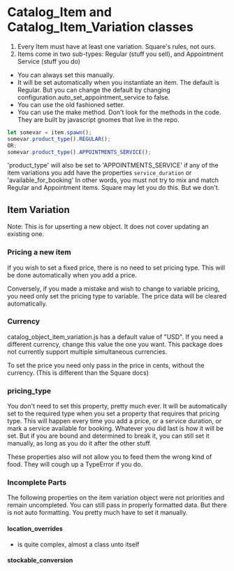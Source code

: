 # Catalog_Item and Catalog_Item_Variation classes

1. Every Item must have at least one variation. Square's rules, not ours.
2. Items come in two sub-types: Regular (stuff you sell), and Appointment Service (stuff you do)

- You can always set this manually.
- It will be set automatically when you instantiate an item. The default is Regular. But you can change
  the default by changing configuration.auto_set_appointment_service to false.
- You can use the old fashioned setter.
- You can use the make method. Don't look for the methods in the code. They are built by javascript gnomes that live in the repo.

```js
let somevar = item.spawn();
somevar.product_type().REGULAR();
OR;
somevar.product_type().APPOINTMENTS_SERVICE();
```

'product_type' will also be set to 'APPOINTMENTS_SERVICE' if any of the item variations you add have the properties `service_duration` or 'available_for_booking'
In other words, you must not try to mix and match Regular and Appointment items. Square may let you do this. But we don't.

## Item Variation

Note: This is for upserting a new object. It does not cover updating an existing one.

### Pricing a new item

If you wish to set a fixed price, there is no need to set pricing type. This will be done automatically
when you add a price.

Conversely, if you made a mistake and wish to change to variable pricing, you need only set the pricing type to variable. The price data will be
cleared automatically.

### Currency

catalog_object_item_variation.js has a default value of "USD". If you need a different currency, change this value the one you want.
This package does not currently support multiple simultaneous currencies.

To set the price you need only pass in the price in cents, without the currency. (This is different than the Square docs)

### pricing_type

You don't need to set this property, pretty much ever. It will be automatically set to the required
type when you set a property that requires that pricing type. This will happen every time
you add a price, or a service duration, or mark a service available for booking. Whatever you
did last is how it will be set. But if you are bound and determined to break it, you can still
set it manually, as long as you do it after the other stuff.

These properties also will not allow you to feed them the wrong kind of food. They will cough up
a TypeError if you do.

### Incomplete Parts

The following properties on the item variation object were not priorities and remain
uncompleted. You can still pass in properly formatted data. But there is not auto formatting.
You pretty much have to set it manually.

#### **location_overrides**

- is quite complex, almost a class unto itself

#### **stockable_conversion**
